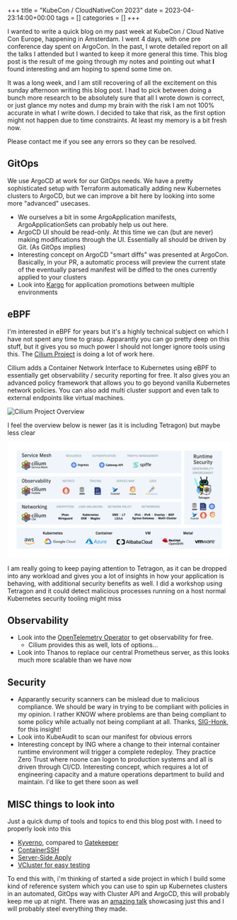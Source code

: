 +++
title = "KubeCon / CloudNativeCon 2023"
date = 2023-04-23:14:00+00:00
tags = []
categories = []
+++

I wanted to write a quick blog on my past week at KubeCon / Cloud Native Con Europe, happening in Amsterdam. I went 4 days, with one pre conference day spent on ArgoCon. In the past, I wrote detailed report on all the talks I attended but I wanted to keep it more general this time. This blog post is the result of me going through my notes and pointing out what **I** found interesting and am hoping to spend some time on.

It was a long week, and I am still recovering of all the excitement on this sunday afternoon writing this blog post. I had to pick between doing a bunch more research to be absolutely sure that all I wrote down is correct, or just glance my notes and dump my brain with the risk I am not 100% accurate in what I write down. I decided to take that risk, as the first option might not happen due to time constraints. At least my memory is a bit fresh now.

Please contact me if you see any errors so they can be resolved.

## GitOps

We use ArgoCD at work for our GitOps needs. We have a pretty sophisticated setup with Terraform automatically adding new Kubernetes clusters to ArgoCD, but we can improve a bit here by looking into some more "advanced" usecases.

- We ourselves a bit in some ArgoApplication manifests, ArgoApplicationSets can probably help us out here.
- ArgoCD UI should be read-only. At this time we can (but are never) making modifications through the UI. Essentially all should be driven by Git. (As GitOps implies)
- Interesting concept on ArgoCD "smart diffs" was presented at ArgoCon. Basically, in your PR, a automatic process will preview the current state of the eventually parsed manifest will be diffed to the ones currently applied to your clusters
- Look into [Kargo](https://docs-kargo-akuity-io.netlify.app/) for application promotions between multiple environments

## eBPF

I'm interested in eBPF for years but it's a highly technical subject on which I have not spent any time to grasp. Apparantly you can go pretty deep on this stuff, but it gives you so much power I should not longer ignore tools using this. The [Cilium Project](https://cilium.io) is doing a lot of work here.

Cilium adds a Container Network Interface to Kubernetes using eBPF to essentially get observability / security reporting for free. It also gives you an advanced policy framework that allows you to go beyond vanilla Kubernetes network policies. You can also add multi cluster support and even talk to external endpoints like virtual machines.

![Cilium Project Overview](https://cilium.io/static/diagram-9836e6891afc6fcbf30b85b31ca2b37e.svg)

I feel the overview below is newer (as it is including Tetragon) but maybe less clear

![Cilium Project Overview picture from Github](https://github.com/cilium/cilium/blob/main/Documentation/images/cilium-overview.png)

I am really going to keep paying attention to Tetragon, as it can be dropped into any workload and gives you a lot of insights in how your application is behaving, with additional security benefits as well. I did a workshop using Tetragon and it could detect malicious processes running on a host normal Kubernetes security tooling might miss

## Observability

- Look into the [OpenTelemetry Operator](https://github.com/open-telemetry/opentelemetry-operator) to get observability for free.
  - Cilium provides this as well, lots of options...
- Look into Thanos to replace our central Prometheus server, as this looks much more scalable than we have now


## Security

- Apparantly security scanners can be mislead due to malicious compliance. We should be wary in trying to be compliant with policies in my opinion. I rather KNOW where problems are than being compliant to some policy while actually not being compliant at all. Thanks, [SIG-Honk](https://twitter.com/sig_honk), for this insight!
- Look into KubeAudit to scan our manifest for obvious errors
- Interesting concept by ING where a change to their internal container runtime environment will trigger a complete redeploy. They practice Zero Trust where noone can logon to production systems and all is driven through CI/CD. Interesting concept, which requires a lot of engineering capacity and a mature operations department to build and maintain. I'd like to get there soon as well

## MISC things to look into

Just a quick dump of tools and topics to end this blog post with. I need to properly look into this

- [Kyverno](https://kyverno.io/), compared to [Gatekeeper](https://github.com/open-policy-agent/gatekeeper)
- [ContainerSSH](https://containerssh.io/)
- [Server-Side Apply](https://kubernetes.io/docs/reference/using-api/server-side-apply/)
- [VCluster for easy testing](https://www.vcluster.com/)

To end this with, i'm thinking of started a side project in which I build some kind of reference system which you can use to spin up Kubernetes clusters in an automated, GitOps way with Cluster API and ArgoCD, this will probably keep me up at night. There was an [amazing talk](https://sched.co/1HyXe) showcasing just this and I will probably steel everything they made.
